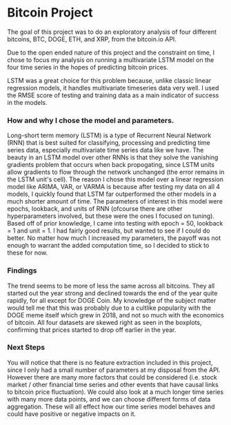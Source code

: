 # Bitcoin Project

The goal of this project was to do an exploratory analysis of four different bitcoins, BTC, DOGE, ETH, and XRP, from the bitcoin.io API.

Due to the open ended nature of this project and the constraint on time, I chose to focus my analysis on running a multivariate LSTM model on the four time series in the hopes of predicting bitcoin prices.

LSTM was a great choice for this problem because, unlike classic linear regression models, it handles multivariate timeseries data very well. I used the RMSE score of testing and training data as a main indicator of success in the models. 

### How and why I chose the model and parameters.

Long-short term memory (LSTM) is a type of Recurrent Neural Network (RNN) that is best suited for classifying, processing and predicting time series data, especially multivariate time series data like we have. The beauty in an LSTM model over other RNNs is that they solve the vanishing gradients problem that occurs when back propogating, since LSTM units allow gradients to flow through the network unchanged (the error remains in the LSTM unit's cell). The reason I chose this model over a linear regression model like ARIMA, VAR, or VARMA is because after testing my data on all 4 models, I quickly found that LSTM far outperformed the other models in a much shorter amount of time. The parameters of interest in this model were epochs, lookback, and units of RNN (ofcourse there are other hyperparameters involved, but these were the ones I focused on tuning). Based off of prior knowledge, I came into testing with epoch = 50, lookback = 1 and unit = 1. I had fairly good results, but wanted to see if I could do better. No matter how much I increased my parameters, the payoff was not enough to warrant the added computation time, so I decided to stick to these for now.


### Findings 

The trend seems to be more of less the same across all bitcoins. They all started out the year strong and declined towards the end of the year quite rapidly, for all except for DOGE Coin. My knowledge of the subject matter would tell me that this was probably due to a cultlike popularity with the DOGE meme itself which grew in 2018, and not so much with the economics of bitcoin. All four datasets are skewed right as seen in the boxplots, confirming that prices started to drop off earlier in the year.


### Next Steps

You will notice that there is no feature extraction included in this project, since I only had a small number of parameters at my disposal from the API. However there are many more factors that could be considered (i.e. stock market / other financial time series and other events that have causal links to bitcoin price fluctuation). We could also look at a much longer time series with many more data points, and we can choose different forms of data aggregation. These will all effect how our time series model behaves and could have positive or negative impacts on it.
